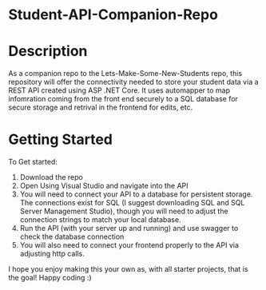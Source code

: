 # Student-API-Companion-Repo

# Description
As a companion repo to the Lets-Make-Some-New-Students repo, this repository will offer the connectivity needed to store your student data via a REST API created using ASP .NET Core.  It uses automapper to map infomration coming from the front end securely to a SQL database for secure storage and retrival in the frontend for edits, etc. 

# Getting Started
To Get started:
1. Download the repo
2. Open Using Visual Studio and navigate into the API
3. You will need to connect your API to a database for persistent storage.  The connections exist for SQL (I suggest downloading SQL and SQL Server Management Studio), though you will need to adjust the connection strings to match your local database.
4. Run the API (with your server up and running) and use swagger to check the database connection
5. You will also need to connect your frontend properly to the API via adjusting http calls.

I hope you enjoy making this your own as, with all starter projects, that is the goal!
Happy coding :)
